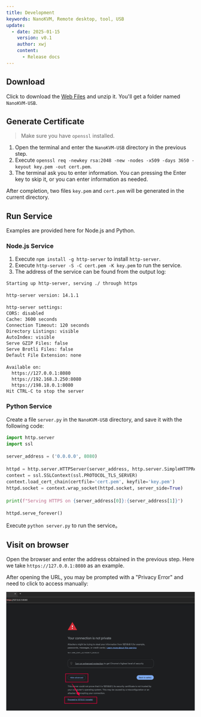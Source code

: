 ```yaml
---
title: Development
keywords: NanoKVM, Remote desktop, tool, USB
update:
  - date: 2025-01-15
    version: v0.1
    author: xwj
    content:
      - Release docs
---
```


## Download

Click to download the [Web Files](https://cdn.sipeed.com/nanokvm/NanoKVM-USB.zip) and unzip it. You'll get a folder named `NanoKVM-USB`.

## Generate Certificate

> Make sure you have `openssl` installed.

1. Open the terminal and enter the `NanoKVM-USB` directory in the previous step.
2. Execute `openssl req -newkey rsa:2048 -new -nodes -x509 -days 3650 -keyout key.pem -out cert.pem`.
3. The terminal ask you to enter information. You can pressing the Enter key to skip it, or you can enter information as needed.

After completion, two files `key.pem` and `cert.pem` will be generated in the current directory.

## Run Service

Examples are provided here for Node.js and Python.

### Node.js Service

1. Execute `npm install -g http-server` to install `http-server`.
2. Execute `http-server -S -C cert.pem -K key.pem` to run the service.
3. The address of the service can be found from the output log:

```shell
Starting up http-server, serving ./ through https

http-server version: 14.1.1

http-server settings:
CORS: disabled
Cache: 3600 seconds
Connection Timeout: 120 seconds
Directory Listings: visible
AutoIndex: visible
Serve GZIP Files: false
Serve Brotli Files: false
Default File Extension: none

Available on:
  https://127.0.0.1:8080
  https://192.168.3.250:8080
  https://198.18.0.1:8080
Hit CTRL-C to stop the server
```

### Python Service

Create a file `server.py` in the `NanoKVM-USB` directory, and save it with the following code:

```python
import http.server
import ssl

server_address = ('0.0.0.0', 8080)

httpd = http.server.HTTPServer(server_address, http.server.SimpleHTTPRequestHandler)
context = ssl.SSLContext(ssl.PROTOCOL_TLS_SERVER)
context.load_cert_chain(certfile='cert.pem', keyfile='key.pem')
httpd.socket = context.wrap_socket(httpd.socket, server_side=True)

print(f"Serving HTTPS on {server_address[0]}:{server_address[1]}")

httpd.serve_forever()
```

Execute `python server.py` to run the service。

## Visit on browser

Open the browser and enter the address obtained in the previous step. Here we take `https://127.0.0.1:8080` as an example.

After opening the URL, you may be prompted with a "Privacy Error" and need to click to access manually:

![](./../../../assets/NanoKVM/usb/privacy-error.png)
